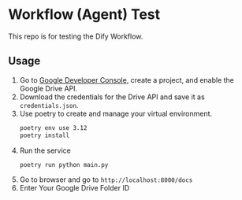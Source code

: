 # Workflow (Agent) Test

This repo is for testing the Dify Workflow.

## Usage

1. Go to [Google Developer Console](https://console.cloud.google.com/), create a project, and enable the Google Drive API.
2. Download the credentials for the Drive API and save it as `credentials.json`.
3. Use poetry to create and manage your virtual environment.
    ```bash
    poetry env use 3.12
    poetry install
    ```
4. Run the service
    ```bash
    poetry run python main.py
    ```
5. Go to browser and go to `http://localhost:8000/docs`
6. Enter Your Google Drive Folder ID